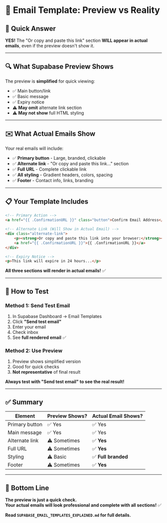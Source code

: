 # 📧 Email Template: Preview vs Reality

## 🎯 **Quick Answer**

**YES!** The "Or copy and paste this link" section **WILL appear in actual emails**, even if the preview doesn't show it.

---

## 🔍 **What Supabase Preview Shows**

The preview is **simplified** for quick viewing:
- ✅ Main button/link
- ✅ Basic message
- ✅ Expiry notice
- ⚠️ **May omit** alternate link section
- ⚠️ **May not show** full HTML styling

---

## ✉️ **What Actual Emails Show**

Your real emails will include:
- ✅ **Primary button** - Large, branded, clickable
- ✅ **Alternate link** - "Or copy and paste this link..." section
- ✅ **Full URL** - Complete clickable link
- ✅ **All styling** - Gradient headers, colors, spacing
- ✅ **Footer** - Contact info, links, branding

---

## 📋 **Your Template Includes**

```html
<!-- Primary Action -->
<a href="{{ .ConfirmationURL }}" class="button">Confirm Email Address</a>

<!-- Alternate Link (Will Show in Actual Email) -->
<div class="alternate-link">
    <p><strong>Or copy and paste this link into your browser:</strong></p>
    <a href="{{ .ConfirmationURL }}">{{ .ConfirmationURL }}</a>
</div>

<!-- Expiry Notice -->
<p>This link will expire in 24 hours...</p>
```

**All three sections will render in actual emails!** ✅

---

## 🧪 **How to Test**

### **Method 1: Send Test Email**
1. In Supabase Dashboard → Email Templates
2. Click **"Send test email"**
3. Enter your email
4. Check inbox
5. See **full rendered email** ✅

### **Method 2: Use Preview**
1. Preview shows simplified version
2. Good for quick checks
3. **Not representative** of final result

**Always test with "Send test email" to see the real result!**

---

## ✅ **Summary**

| Element | Preview Shows? | Actual Email Shows? |
|---------|---------------|---------------------|
| Primary button | ✅ Yes | ✅ Yes |
| Main message | ✅ Yes | ✅ Yes |
| Alternate link | ⚠️ Sometimes | ✅ **Yes** |
| Full URL | ⚠️ Sometimes | ✅ **Yes** |
| Styling | ⚠️ Basic | ✅ **Full branded** |
| Footer | ⚠️ Sometimes | ✅ **Yes** |

---

## 🎯 **Bottom Line**

**The preview is just a quick check.**  
**Your actual emails will look professional and complete with all sections!** ✅

**Read `SUPABASE_EMAIL_TEMPLATES_EXPLAINED.md` for full details.**

